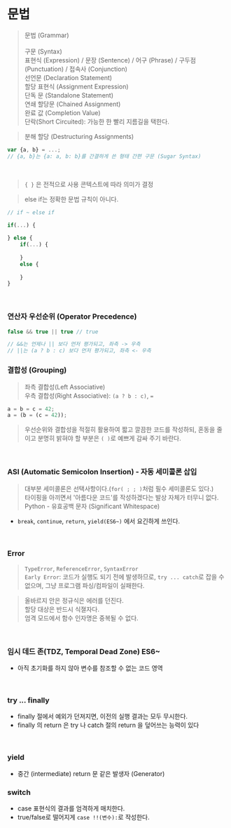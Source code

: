 # 문법

> 문법 (Grammar)<br><br>
> 구문 (Syntax)<br>
> 표현식 (Expression) / 문장 (Sentence) / 어구 (Phrase) / 구두점 (Punctuation) / 접속사 (Conjunction)<br>
> 선언문 (Declaration Statement)<br>
> 할당 표현식 (Assignment Expression)<br>
> 단독 문 (Standalone Statement)<br>
> 연쇄 할당문 (Chained Assignment)<br>
> 완료 값 (Completion Value)<br>
> 단락(Short Circuited): 가능한 한 빨리 지름길을 택한다.<br>

> 분해 할당 (Destructuring Assignments)<br>
```javascript
var {a, b} = ...;
// {a, b}는 {a: a, b: b}를 간결하게 쓴 형태 간편 구문 (Sugar Syntax)
```

<br>

> `{ }` 은 전적으로 사용 콘텍스트에 따라 의미가 결정

> else if는 정확한 문법 규칙이 아니다.
```javascript
// if ~ else if

if(...) {
	
} else {
	if(...) {
		
	}
	else {
		
	}
}
```

<br>

### 연산자 우선순위 (Operator Precedence)
```javascript
false && true || true // true

// &&는 언제나 || 보다 먼저 평가되고, 좌측 -> 우측
// ||는 (a ? b : c) 보다 먼저 평가되고, 좌측 <- 우측
```

### 결합성 (Grouping)
> 좌측 결합성(Left Associative)<br>
> 우측 결합성(Right Associative): `(a ? b : c)`, `=`<br>
```javascript
a = b = c = 42;
a = (b = (c = 42));
```
> 우선순위와 결합성을 적절히 활용하여 짧고 깔끔한 코드를 작성하되, 혼동을 줄이고 분명히 밝혀야 할 부분은 `( )`로 예쁘게 감싸 주기 바란다.

<br>

### ASI (Automatic Semicolon Insertion) - 자동 세미콜론 삽입
> 대부분 세미콜론은 선택사항이다.(`for( ; ; )`처럼 필수 세미콜론도 있다.)<br>
> 타이핑을 아끼면서 '아름다운 코드'를 작성하겠다는 발상 자체가 터무니 없다.<br>
> Python - 유효공백 문자 (Significant Whitespace)<br>
- `break`, `continue`, `return`, `yield(ES6~)` 에서 요긴하게 쓰인다.

<br>

### Error
> `TypeError`, `ReferenceError`, `SyntaxError`<br>
> `Early Error`: 코드가 실행도 되기 전에 발생하므로, `try ... catch`로 잡을 수 없으며, 그냥 프로그램 파싱/컴파일이 실패한다.<br>

> 올바르지 안은 정규식은 에러를 던진다.<br>
> 할당 대상은 반드시 식졀자다.<br>
> 엄격 모드에서 함수 인자명은 중복될 수 없다.<br>

<br>

### 임시 데드 존(TDZ, Temporal Dead Zone) ES6~
- 아직 초기화를 하지 않아 변수를 참조할 수 없는 코드 영역

<br>

### try ... finally
- finally 절에서 예외가 던져지면, 이전의 실행 결과는 모두 무시한다.
- finally 의 return 은 try 나 catch 절의 return 을 덮어쓰는 능력이 있다
 
<br>

### yield
- 중간 (intermediate) return 문 같은 발생자 (Generator)


### switch
- case 표현식의 결과를 엄격하게 매치한다.
- true/false로 떨어지게 `case !!(변수):`로 작성한다.